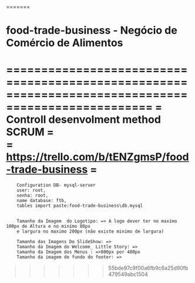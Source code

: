 
=======
# food-trade-business - Negócio de Comércio  de Alimentos


===================================================================================================
=        Controll desenvolment method SCRUM                                                       =              
=       https://trello.com/b/tENZgmsP/food-trade-business                                         =
 ================================================================================================== 

        Configuration DB- mysql-server
        user: root,
        senha: root,
        name database: ftb,
        tables import paste:food-trade-business\db.mysql
        
        
        Tamanho da Imagem  do Logotipo: => A logo dever ter no maxímo 100px de Altura e no minímo 80px
        e largura no maximo 200px (não existe minimo de largura) 
        
        Tamanho das Imagens Do SlideShow: =>
        Tamanho da Imagem do Welcome_ Little Story: =>
        tamanho da Imagem dos Menus : =>800px por 480px 
        Tamanho da imagem de fundo do footer: =>
        
        
        
>>>>>>> 55bde97c9f00a6fb9c6a25d90fb479549abc1504
